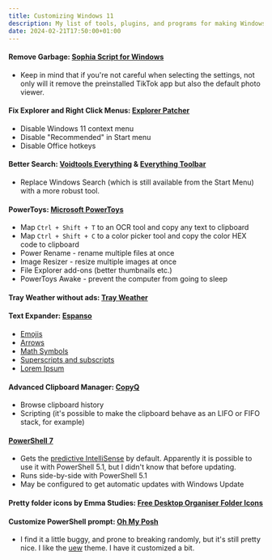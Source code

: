 ```yaml
---
title: Customizing Windows 11
description: My list of tools, plugins, and programs for making Windows 11 better
date: 2024-02-21T17:50:00+01:00
---
```


#### Remove Garbage: [Sophia Script for Windows](https://github.com/farag2/Sophia-Script-for-Windows)

 - Keep in mind that if you're not careful when selecting the settings, not only will it remove the preinstalled TikTok app but also the default photo viewer.

#### Fix Explorer and Right Click Menus: [Explorer Patcher](https://github.com/valinet/ExplorerPatcher)
 - Disable Windows 11 context menu
 - Disable "Recommended" in Start menu
 - Disable Office hotkeys

#### Better Search: [Voidtools Everything](https://www.voidtools.com/) & [Everything Toolbar](https://github.com/stnkl/EverythingToolbar)

 - Replace Windows Search (which is still available from the Start Menu) with a more robust tool.

#### PowerToys: [Microsoft PowerToys](https://github.com/microsoft/PowerToys)

 - Map `Ctrl + Shift + T` to an OCR tool and copy any text to clipboard
 - Map `Ctrl + Shift + C` to a color picker tool and copy the color HEX code to clipboard
 - Power Rename - rename multiple files at once
 - Image Resizer - resize multiple images at once
 - File Explorer add-ons (better thumbnails etc.)
 - PowerToys Awake - prevent the computer from going to sleep

#### Tray Weather without ads: [Tray Weather](https://github.com/FelixdelasPozas/TrayWeather)

#### Text Expander: [Espanso](https://espanso.org)
 - [Emojis](https://hub.espanso.org/all-emojis)
 - [Arrows](https://hub.espanso.org/arrows)
 - [Math Symbols](https://hub.espanso.org/math-symbols)
 - [Superscripts and subscripts](https://hub.espanso.org/supersubscript)
 - [Lorem Ipsum](https://hub.espanso.org/lorem)

#### Advanced Clipboard Manager: [CopyQ](https://hluk.github.io/CopyQ/)
 - Browse clipboard history
 - Scripting (it's possible to make the clipboard behave as an LIFO or FIFO stack, for example)

#### [PowerShell 7](https://learn.microsoft.com/en-us/powershell/scripting/install/installing-powershell-on-windows?view=powershell-7.4)
 - Gets the [predictive IntelliSense](https://learn.microsoft.com/en-us/powershell/scripting/learn/shell/using-predictors?view=powershell-7.4) by default. Apparently it is possible to use it with PowerShell 5.1, but I didn't know that before updating.
 - Runs side-by-side with PowerShell 5.1
 - May be configured to get automatic updates with Windows Update

#### Pretty folder icons by Emma Studies: [Free Desktop Organiser Folder Icons](https://emmastudies.gumroad.com/l/free-desktop-icons)

#### Customize PowerShell prompt: [Oh My Posh](https://ohmyposh.dev/)
 - I find it a little buggy, and prone to breaking randomly, but it's still pretty nice. I like the [uew](https://ohmyposh.dev/docs/themes#uew) theme. I have it customized a bit.
